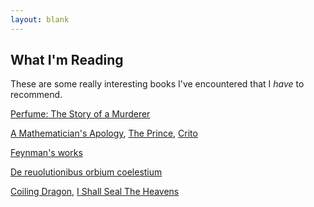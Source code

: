 ```yaml
---
layout: blank
---
```


## What I'm Reading

These are some really interesting books I've encountered that I *have* to recommend.

[Perfume: The Story of a Murderer](http://en.wikipedia.org/wiki/Perfume_(novel))

[A Mathematician's Apology](http://en.wikipedia.org/wiki/A_Mathematician%27s_Apology), [The Prince](http://en.wikipedia.org/wiki/The_Prince), [Crito](http://en.wikipedia.org/wiki/Crito)

[Feynman's works](http://en.wikipedia.org/wiki/Richard_Feynman#Popular_works)

[De reuolutionibus orbium coelestium](http://en.wikipedia.org/wiki/Nicolaus_Copernicus#The_book)

[Coiling Dragon](http://coiling-dragon.fandom.com/wiki/Coiling_Dragon_Wiki), [I Shall Seal The Heavens](http://i-shall-seal-the-heavens.fandom.com/wiki/Home)
